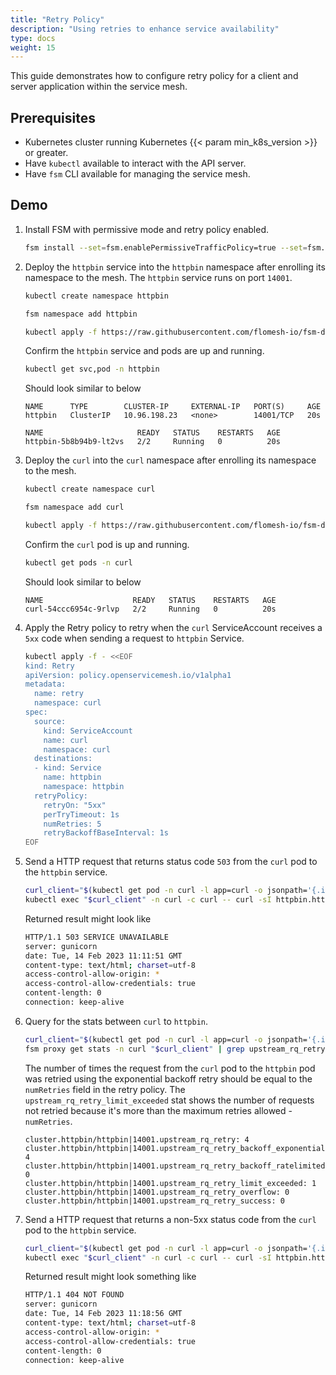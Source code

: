 ```yaml
---
title: "Retry Policy"
description: "Using retries to enhance service availability"
type: docs
weight: 15
---
```


This guide demonstrates how to configure retry policy for a client and server application within the service mesh.

## Prerequisites

- Kubernetes cluster running Kubernetes {{< param min_k8s_version >}} or greater.
- Have `kubectl` available to interact with the API server.
- Have `fsm` CLI available for managing the service mesh.

## Demo

1. Install FSM with permissive mode and retry policy enabled.
    ```bash
    fsm install --set=fsm.enablePermissiveTrafficPolicy=true --set=fsm.featureFlags.enableRetryPolicy=true
    ```

1. Deploy the `httpbin` service into the `httpbin` namespace after enrolling its namespace to the mesh. The `httpbin` service runs on port `14001`.

    ```bash
    kubectl create namespace httpbin

    fsm namespace add httpbin

    kubectl apply -f https://raw.githubusercontent.com/flomesh-io/fsm-docs/{{< param fsm_branch >}}/manifests/samples/httpbin/httpbin.yaml -n httpbin
    ```

    Confirm the `httpbin` service and pods are up and running.

    ```bash
    kubectl get svc,pod -n httpbin
    ```
    Should look similar to below
    ```console
    NAME      TYPE        CLUSTER-IP     EXTERNAL-IP   PORT(S)     AGE
    httpbin   ClusterIP   10.96.198.23   <none>        14001/TCP   20s

    NAME                     READY   STATUS    RESTARTS   AGE
    httpbin-5b8b94b9-lt2vs   2/2     Running   0          20s
    ```

1. Deploy the `curl` into the `curl` namespace after enrolling its namespace to the mesh.
    ```bash
    kubectl create namespace curl

    fsm namespace add curl

    kubectl apply -f https://raw.githubusercontent.com/flomesh-io/fsm-docs/{{< param fsm_branch >}}/manifests/samples/curl/curl.yaml -n curl
    ```

    Confirm the `curl` pod is up and running.

    ```bash
    kubectl get pods -n curl
    ```
    Should look similar to below
    ```console
    NAME                    READY   STATUS    RESTARTS   AGE
    curl-54ccc6954c-9rlvp   2/2     Running   0          20s
     ```

1. Apply the Retry policy to retry when the `curl` ServiceAccount receives a `5xx` code when sending a request to `httpbin` Service.
    ```bash
    kubectl apply -f - <<EOF
    kind: Retry
    apiVersion: policy.openservicemesh.io/v1alpha1
    metadata:
      name: retry
      namespace: curl
    spec:
      source:
        kind: ServiceAccount
        name: curl
        namespace: curl
      destinations:
      - kind: Service
        name: httpbin
        namespace: httpbin
      retryPolicy:
        retryOn: "5xx"
        perTryTimeout: 1s
        numRetries: 5
        retryBackoffBaseInterval: 1s
    EOF
    ```

1. Send a HTTP request that returns status code `503` from the `curl` pod to the `httpbin` service.

    ```bash
    curl_client="$(kubectl get pod -n curl -l app=curl -o jsonpath='{.items[0].metadata.name}')"
    kubectl exec "$curl_client" -n curl -c curl -- curl -sI httpbin.httpbin.svc.cluster.local:14001/status/503
    ```

    Returned result might look like

    ```bash
    HTTP/1.1 503 SERVICE UNAVAILABLE
    server: gunicorn
    date: Tue, 14 Feb 2023 11:11:51 GMT
    content-type: text/html; charset=utf-8
    access-control-allow-origin: *
    access-control-allow-credentials: true
    content-length: 0
    connection: keep-alive
    ```


2. Query for the stats between `curl` to `httpbin`.
    ```bash
    curl_client="$(kubectl get pod -n curl -l app=curl -o jsonpath='{.items[0].metadata.name}')"
    fsm proxy get stats -n curl "$curl_client" | grep upstream_rq_retry
    ```
    The number of times the request from the `curl` pod to the `httpbin` pod was retried using the exponential backoff retry should be equal to the `numRetries` field in the retry policy.
    The `upstream_rq_retry_limit_exceeded` stat shows the number of requests not retried because it's more than the maximum retries allowed - `numRetries`.
     ```console
    cluster.httpbin/httpbin|14001.upstream_rq_retry: 4
    cluster.httpbin/httpbin|14001.upstream_rq_retry_backoff_exponential: 4
    cluster.httpbin/httpbin|14001.upstream_rq_retry_backoff_ratelimited: 0
    cluster.httpbin/httpbin|14001.upstream_rq_retry_limit_exceeded: 1
    cluster.httpbin/httpbin|14001.upstream_rq_retry_overflow: 0
    cluster.httpbin/httpbin|14001.upstream_rq_retry_success: 0
    ```

3. Send a HTTP request that returns a non-5xx status code from the `curl` pod to the `httpbin` service.
    ```bash
    curl_client="$(kubectl get pod -n curl -l app=curl -o jsonpath='{.items[0].metadata.name}')"
    kubectl exec "$curl_client" -n curl -c curl -- curl -sI httpbin.httpbin.svc.cluster.local:14001/status/404
    ```

    Returned result might look something like

    ```bash
    HTTP/1.1 404 NOT FOUND
    server: gunicorn
    date: Tue, 14 Feb 2023 11:18:56 GMT
    content-type: text/html; charset=utf-8
    access-control-allow-origin: *
    access-control-allow-credentials: true
    content-length: 0
    connection: keep-alive
    ```